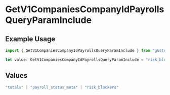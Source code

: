 # GetV1CompaniesCompanyIdPayrollsQueryParamInclude

## Example Usage

```typescript
import { GetV1CompaniesCompanyIdPayrollsQueryParamInclude } from "gusto_embedded/models/operations";

let value: GetV1CompaniesCompanyIdPayrollsQueryParamInclude = "risk_blockers";
```

## Values

```typescript
"totals" | "payroll_status_meta" | "risk_blockers"
```